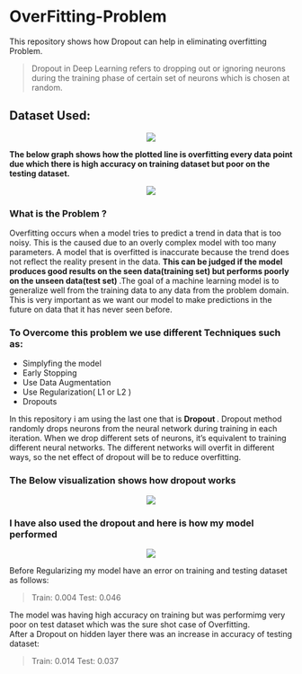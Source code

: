 # OverFitting-Problem
This repository shows how Dropout can help in eliminating overfitting Problem.
> Dropout in Deep Learning refers to dropping out or ignoring neurons during the training phase of certain set of neurons which is chosen at random.

## Dataset Used: 

<p align="center">
  <img src="https://github.com/vedantgoswami/OverFitting-Problem/blob/main/Images/dataset.png">
</p>

<p>
<b>The below graph shows how the plotted line is overfitting every data point due which there is high accuracy on training dataset but poor on the testing dataset.</b>
</p>

<p align="center">
  <img src="https://github.com/vedantgoswami/OverFitting-Problem/blob/main/Images/overfitting.png">
</p>
<p>
  <h3> What is the Problem ? </h3>
    Overfitting occurs when a model tries to predict a trend in data that is too noisy. This is the caused due to an overly complex model with too many parameters. A model that is overfitted is inaccurate because the trend does not reflect the reality present in the data. <b> This can be judged if the model produces good results on the seen data(training set) but performs poorly on the unseen data(test set) </b> .The goal of a machine learning model is to generalize well from the training data to any data from the problem domain. This is very important as we want our model to make predictions in the future on data that it has never seen before.
 </p>    
<h3> To Overcome this problem we use different Techniques such as: </h3>

- Simplyfing the model
- Early Stopping
- Use Data Augmentation
- Use Regularization( L1 or L2 )
- Dropouts

<p>
In this repository i am using the last one that is <b> Dropout </b>.
Dropout method randomly drops neurons from the neural network during training in each iteration. When we drop different sets of neurons, it’s equivalent to training different neural networks. The different networks will overfit in different ways, so the net effect of dropout will be to reduce overfitting.
</p>

<h3> The Below visualization shows how dropout works</h3>

<p align="center">
  <img src="https://github.com/vedantgoswami/OverFitting-Problem/blob/main/Images/GIF.gif">
</p>

<h3> I have also used the dropout and here is how my model performed </h3>
<p align="center">
  <img src="https://github.com/vedantgoswami/OverFitting-Problem/blob/main/Images/dropout.png">
</p>

Before Regularizing my model have an error on training and testing dataset as follows:
> Train: 0.004
> Test: 0.046

The model was having high accuracy on training but was performimg very poor on test dataset which was the sure shot case of Overfitting.<br>
After a Dropout on hidden layer there was an increase in accuracy of testing dataset:
> Train: 0.014
> Test: 0.037


  
